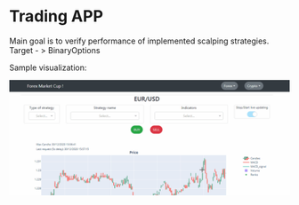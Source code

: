# Trading APP
Main goal is to verify performance of implemented scalping strategies. Target - > BinaryOptions

Sample visualization: 

![](test_gif.gif)
